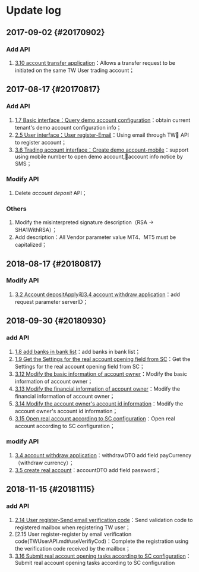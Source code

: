 # Update log

## 2017-09-02 {#20170902}

### Add API

1. [3.10 account transfer application](TradeAccountAPI.md#accountTransfer)：Allows a transfer request to be initiated on the same TW User trading account；

## 2017-08-17 {#20170817}

### Add API

1. [1.7 Basic interface：Query demo account configuration](methods.md#demotype)：obtain current tenant's demo account configuration info；
2. [2.5 User interface：User register-Email](TWUserAPI.md#registerbyemail)：Using email through TW API to register account；
3. [3.6 Trading account interface：Create demo account-mobile](TradeAccountAPI.md#opendemoaccount)：support using mobile number to open demo account,account info notice by SMS；

### Modify API

1. Delete _account deposit_ API；

### Others

1. Modify the misinterpreted signature description（RSA -&gt; SHA1WithRSA）；
2. Add description：All Vendor parameter value MT4、MT5 must be capitalized；

## 2018-08-17 {#20180817}

### Modify API

1. [3.2 Account depositApply](TradeAccountAPI.md#depositApply)和[3.4 account withdraw application](TradeAccountAPI.md#withdraw)：add request parameter serverID；


## 2018-09-30 {#20180930}
### add API
1. [1.8 add banks in bank list](methods.md#bank)：add banks in bank list；
2. [1.9 Get the Settings for the real account opening field from SC](methods.md#scField)：Get the Settings for the real account opening field from SC；
3. [3.12 Modify the basic information of account owner](TradeAccountAPI.md#modifyBasicInfo)：Modify the basic information of account owner；
4. [3.13 Modify the financial information of account owner](TradeAccountAPI.md#modifyFinancialInfo)：Modify the financial information of account owner；
5. [3.14 Modify the account owner's account id information](TradeAccountAPI.md#modifyIdentityInfo)：Modify the account owner's account id information；
6. [3.15 Open real account according to SC configuration](TradeAccountAPI.md#scConfiguration)：Open real account according to SC configuration；

### modify API
1. [3.4 account withdraw application](TradeAccountAPI.md#withdraw)：withdrawDTO add field payCurrency（withdraw currency）；
2. [3.5 create real account](TradeAccountAPI.md#openaccount)：accountDTO add field password；

## 2018-11-15 {#20181115}
### add API
1. [2.14 User register-Send email verification code](TWUserAPI.md#getVerifiyCode)：Send validation code to registered mailbox when registering TW user；
2. [2.15 User register-register by email verification code(TWUserAPI.md#useVerifiyCod)：Complete the registration using the verification code received by the mailbox；
3. [3.16 Submit real account opening tasks according to SC configuration](TradeAccountAPI.md#openAccountTask)：Submit real account opening tasks according to SC configuration
